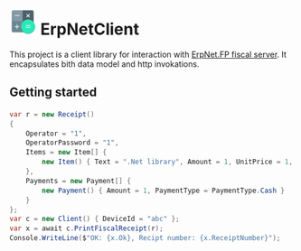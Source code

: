 # <img src="https://github.com/SKYWARE-Group/ErpNetClient/blob/master/ErpNetClient/Assets/erp-net-fs-client.png" width="48" height="48"/> ErpNetClient

This project is a client library for interaction with [ErpNet.FP fiscal server](https://github.com/erpnet/ErpNet.FP). It encapsulates bith data model and http invokations.

## Getting started

```c#
var r = new Receipt()
{
    Operator = "1",
    OperatorPassword = "1",
    Items = new Item[] {
        new Item() { Text = ".Net library", Amount = 1, UnitPrice = 1, Quantity = 1, TaxGroup = TaxGroup.TaxGroup1}
    },
    Payments = new Payment[] {
        new Payment() { Amount = 1, PaymentType = PaymentType.Cash }
    }
};
var c = new Client() { DeviceId = "abc" };
var x = await c.PrintFiscalReceipt(r);
Console.WriteLine($"OK: {x.Ok}, Recipt number: {x.ReceiptNumber}");
```
